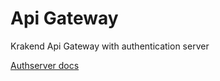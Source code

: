 # Api Gateway

Krakend Api Gateway with authentication server

[Authserver docs](/docs/authserver/authserver.md)